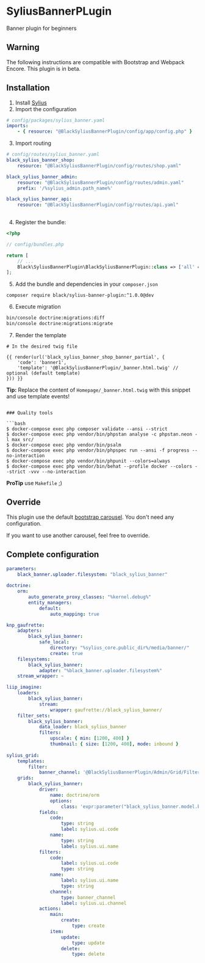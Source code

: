 # SyliusBannerPLugin
Banner plugin for beginners 

## Warning
The following instructions are compatible with Bootstrap and Webpack Encore. This plugin is in beta.

## Installation

1. Install [Sylius](https://docs.sylius.com/en/latest/book/installation/installation.html)
2.  Import the configuration

```yaml
# config/packages/sylius_banner.yaml
imports:
    - { resource: "@BlackSyliusBannerPlugin/config/app/config.php" }
```

3. Import routing

```yaml
# config/routes/sylius_banner.yaml
black_sylius_banner_shop:
    resource: "@BlackSyliusBannerPlugin/config/routes/shop.yaml"

black_sylius_banner_admin:
    resource: "@BlackSyliusBannerPlugin/config/routes/admin.yaml"
    prefix: '/%sylius_admin.path_name%'

black_sylius_banner_api:
    resource: "@BlackSyliusBannerPlugin/config/routes/api.yaml"
    
```

4. Register the bundle:

```php
<?php

// config/bundles.php

return [
    // ...
    Black\SyliusBannerPlugin\BlackSyliusBannerPlugin::class => ['all' => true],
];
```

5. Add the bundle and dependencies in your `composer.json`

`composer require black/sylius-banner-plugin:^1.0.0@dev`

6. Execute migration

```bash
bin/console doctrine:migrations:diff
bin/console doctrine:migrations:migrate
```
 
7. Render the template

```twig
# In the desired twig file

{{ render(url('black_sylius_banner_shop_banner_partial', {
    'code': 'banner1',
    'template': '@BlackSyliusBannerPlugin/_banner.html.twig' // optional (default template)
})) }}
```

__Tip:__ Replace the content of `Homepage/_banner.html.twig` with this snippet and use template
events!
```

### Quality tools

```bash
$ docker-compose exec php composer validate --ansi --strict
$ docker-compose exec php vendor/bin/phpstan analyse -c phpstan.neon -l max src/
$ docker-compose exec php vendor/bin/psalm
$ docker-compose exec php vendor/bin/phpspec run --ansi -f progress --no-interaction
$ docker-compose exec php vendor/bin/phpunit --colors=always
$ docker-compose exec php vendor/bin/behat --profile docker --colors --strict -vvv --no-interaction
``` 
__ProTip__ use `Makefile` ;)
## Override

This plugin use the default [bootstrap carousel](https://getbootstrap.com/docs/4.0/components/carousel/). You don't need any configuration.

If you want to use another carousel, feel free to override.

## Complete configuration

```yaml
parameters:
    black_banner.uploader.filesystem: "black_sylius_banner"
        
doctrine:
    orm:
        auto_generate_proxy_classes: "%kernel.debug%"
        entity_managers:
            default:
                auto_mapping: true

knp_gaufrette:
    adapters:
        black_sylius_banner:
            safe_local:
                directory: "%sylius_core.public_dir%/media/banner/"
                create: true
    filesystems:
        black_sylius_banner:
            adapter: "%black_banner.uploader.filesystem%"
    stream_wrapper: ~

liip_imagine:
    loaders:
        black_sylius_banner:
            stream:
                wrapper: gaufrette://black_sylius_banner/
    filter_sets:
        black_sylius_banner:
            data_loader: black_sylius_banner
            filters:
                upscale: { min: [1200, 400] }
                thumbnail: { size: [1200, 400], mode: inbound }
                
sylius_grid:
    templates:
        filter:
            banner_channel: '@BlackSyliusBannerPlugin/Admin/Grid/Filter/channel.html.twig'
    grids:
        black_sylius_banner:
            driver:
                name: doctrine/orm
                options:
                    class: 'expr:parameter("black_sylius_banner.model.banner.class")'
            fields:
                code:
                    type: string
                    label: sylius.ui.code
                name:
                    type: string
                    label: sylius.ui.name
            filters:
                code:
                    label: sylius.ui.code
                    type: string
                name:
                    label: sylius.ui.name
                    type: string
                channel:
                    type: banner_channel
                    label: sylius.ui.channel
            actions:
                main:
                    create:
                        type: create
                item:
                    update:
                        type: update
                    delete:
                        type: delete
```


